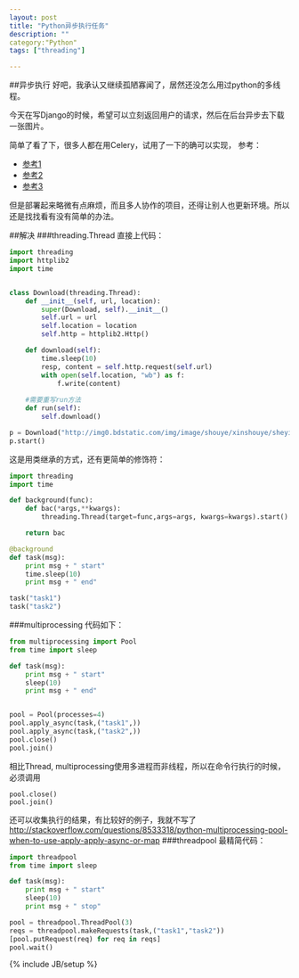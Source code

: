 ```yaml
---
layout: post
title: "Python异步执行任务"
description: ""
category:"Python" 
tags: ["threading"]

---
```


##异步执行
好吧，我承认又继续孤陋寡闻了，居然还没怎么用过python的多线程。

今天在写Django的时候，希望可以立刻返回用户的请求，然后在后台异步去下载一张图片。

简单了看了下，很多人都在用Celery，试用了一下的确可以实现，
参考：

- [参考1](http://docs.celeryproject.org/en/latest/getting-started/first-steps-with-celery.html#application)
- [参考2](http://celery.readthedocs.org/en/latest/django/first-steps-with-django.html#using-celery-with-django)
- [参考3](http://celery.readthedocs.org/en/latest/tutorials/daemonizing.html#generic-systemd-celeryd-django-example)

但是部署起来略微有点麻烦，而且多人协作的项目，还得让别人也更新环境。所以还是找找看有没有简单的办法。

<!--more-->

##解决
###threading.Thread
直接上代码：

```python
import threading
import httplib2
import time


class Download(threading.Thread):
    def __init__(self, url, location):
        super(Download, self).__init__()
        self.url = url
        self.location = location
        self.http = httplib2.Http()

    def download(self):
        time.sleep(10)
        resp, content = self.http.request(self.url)
        with open(self.location, "wb") as f:
            f.write(content)
	
	#需要重写run方法
    def run(self):
        self.download()

p = Download("http://img0.bdstatic.com/img/image/shouye/xinshouye/sheying121.jpg","/tmp/weixin.png")
p.start()
```

这是用类继承的方式，还有更简单的修饰符：

```python
import threading
import time

def background(func):
    def bac(*args,**kwargs):
        threading.Thread(target=func,args=args, kwargs=kwargs).start()

    return bac

@background
def task(msg):
    print msg + " start"
    time.sleep(10)
    print msg + " end"

task("task1")
task("task2")
```

###multiprocessing
代码如下：

```python
from multiprocessing import Pool
from time import sleep

def task(msg):
    print msg + " start"
    sleep(10)
    print msg + " end"


pool = Pool(processes=4)
pool.apply_async(task,("task1",))
pool.apply_async(task,("task2",))
pool.close()
pool.join()
```
相比Thread, multiprocessing使用多进程而非线程，所以在命令行执行的时候，必须调用

	pool.close()
	pool.join()

还可以收集执行的结果，有比较好的例子，我就不写了
<http://stackoverflow.com/questions/8533318/python-multiprocessing-pool-when-to-use-apply-apply-async-or-map>
###threadpool
最精简代码：

```python
import threadpool
from time import sleep

def task(msg):
    print msg + " start"
    sleep(10)
    print msg + " stop"

pool = threadpool.ThreadPool(3)
reqs = threadpool.makeRequests(task,("task1","task2"))
[pool.putRequest(req) for req in reqs]
pool.wait()
```

{% include JB/setup %}

